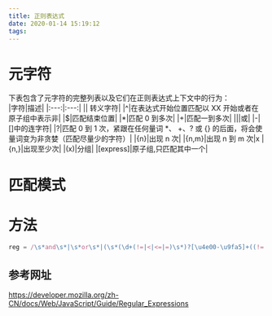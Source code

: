 ```yaml
---
title: 正则表达式
date: 2020-01-14 15:19:12
tags:
---
```


# 元字符

下表包含了元字符的完整列表以及它们在正则表达式上下文中的行为：  
|字符|描述|
|:---:|:---:|
|\| 转义字符|
|^|在表达式开始位置匹配以 XX 开始或者在原子组中表示非|
|\$|匹配结束位置|
|\*|匹配 0 到多次|
|+|匹配一到多次|
|\||或|
|-|[]中的连字符|
|?|匹配 0 到 1 次，紧跟在任何量词 \*、 +、? 或 {} 的后面，将会使量词变为非贪婪（匹配尽量少的字符）|
|{n}|出现 n 次|
|{n,m}|出现 n 到 m 次|x
|{n,}|出现至少次|
|(x)|分组|
|[express]|原子组,只匹配其中一个|

# 匹配模式

# 方法

```javascript
reg = /\s*and\s*|\s*or\s*|(\s*(\d+(!=|<|<=|=)\s*)?[\u4e00-\u9fa5]+((!=|<|<=|=)\d+)?)/g;
```

## 参考网址

https://developer.mozilla.org/zh-CN/docs/Web/JavaScript/Guide/Regular_Expressions

